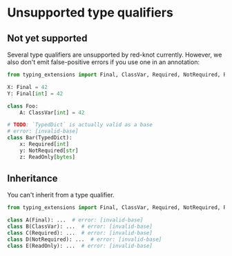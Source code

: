 # Unsupported type qualifiers

## Not yet supported

Several type qualifiers are unsupported by red-knot currently. However, we also don't emit
false-positive errors if you use one in an annotation:

```py
from typing_extensions import Final, ClassVar, Required, NotRequired, ReadOnly, TypedDict

X: Final = 42
Y: Final[int] = 42

class Foo:
    A: ClassVar[int] = 42

# TODO: `TypedDict` is actually valid as a base
# error: [invalid-base]
class Bar(TypedDict):
    x: Required[int]
    y: NotRequired[str]
    z: ReadOnly[bytes]
```

## Inheritance

You can't inherit from a type qualifier.

```py
from typing_extensions import Final, ClassVar, Required, NotRequired, ReadOnly

class A(Final): ...  # error: [invalid-base]
class B(ClassVar): ...  # error: [invalid-base]
class C(Required): ...  # error: [invalid-base]
class D(NotRequired): ...  # error: [invalid-base]
class E(ReadOnly): ...  # error: [invalid-base]
```
